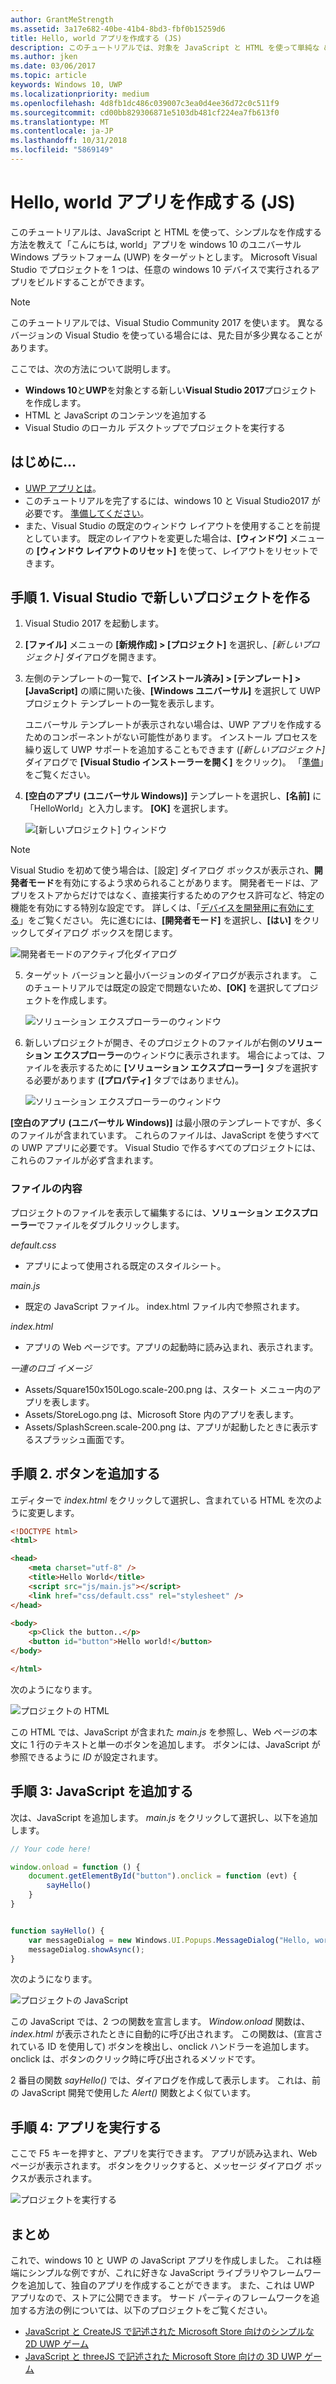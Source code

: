 ```yaml
---
author: GrantMeStrength
ms.assetid: 3a17e682-40be-41b4-8bd3-fbf0b15259d6
title: Hello, world アプリを作成する (JS)
description: このチュートリアルでは、対象を JavaScript と HTML を使って単純な & \#0034; を作成する方法こんにちは, world & \#0034;windows 10 のユニバーサル Windows プラットフォーム (UWP) を対象とするアプリです。
ms.author: jken
ms.date: 03/06/2017
ms.topic: article
keywords: Windows 10, UWP
ms.localizationpriority: medium
ms.openlocfilehash: 4d8fb1dc486c039007c3ea0d4ee36d72c0c511f9
ms.sourcegitcommit: cd00bb829306871e5103db481cf224ea7fb613f0
ms.translationtype: MT
ms.contentlocale: ja-JP
ms.lasthandoff: 10/31/2018
ms.locfileid: "5869149"
---
```

# <a name="create-a-hello-world-app-js"></a>Hello, world アプリを作成する (JS)

このチュートリアルは、JavaScript と HTML を使って、シンプルなを作成する方法を教えて「こんにちは, world」アプリを windows 10 のユニバーサル Windows プラットフォーム (UWP) をターゲットとします。 Microsoft Visual Studio でプロジェクトを 1 つは、任意の windows 10 デバイスで実行されるアプリをビルドすることができます。

> [!NOTE]
> このチュートリアルでは、Visual Studio Community 2017 を使います。 異なるバージョンの Visual Studio を使っている場合には、見た目が多少異なることがあります。


ここでは、次の方法について説明します。

-   **Windows 10**と**UWP**を対象とする新しい**Visual Studio 2017**プロジェクトを作成します。
-   HTML と JavaScript のコンテンツを追加する
-   Visual Studio のローカル デスクトップでプロジェクトを実行する

## <a name="before-you-start"></a>はじめに...

-   [UWP アプリとは](universal-application-platform-guide.md)。
-   このチュートリアルを完了するには、windows 10 と Visual Studio2017 が必要です。 [準備してください](get-set-up.md)。
-   また、Visual Studio の既定のウィンドウ レイアウトを使用することを前提としています。 既定のレイアウトを変更した場合は、**[ウィンドウ]** メニューの **[ウィンドウ レイアウトのリセット]** を使って、レイアウトをリセットできます。

## <a name="step-1-create-a-new-project-in-visual-studio"></a>手順 1. Visual Studio で新しいプロジェクトを作る

1.  Visual Studio 2017 を起動します。

2.  **[ファイル]** メニューの **[新規作成] > [プロジェクト]** を選択し、*[新しいプロジェクト]* ダイアログを開きます。

3.  左側のテンプレートの一覧で、**[インストール済み] > [テンプレート] > [JavaScript]** の順に開いた後、**[Windows ユニバーサル]** を選択して UWP プロジェクト テンプレートの一覧を表示します。

    ユニバーサル テンプレートが表示されない場合は、UWP アプリを作成するためのコンポーネントがない可能性があります。 インストール プロセスを繰り返して UWP サポートを追加することもできます (*[新しいプロジェクト]* ダイアログで **[Visual Studio インストーラーを開く]** をクリック)。 「[準備](get-set-up.md)」をご覧ください。

4.  **[空白のアプリ (ユニバーサル Windows)]** テンプレートを選択し、**[名前]** に「HelloWorld」と入力します。 **[OK]** を選択します。

    ![[新しいプロジェクト] ウィンドウ](images/win10-js-01.png)

> [!NOTE]
> Visual Studio を初めて使う場合は、[設定] ダイアログ ボックスが表示され、**開発者モード**を有効にするよう求められることがあります。 開発者モードは、アプリをストアからだけではなく、直接実行するためのアクセス許可など、特定の機能を有効にする特別な設定です。 詳しくは、「[デバイスを開発用に有効にする](enable-your-device-for-development.md)」をご覧ください。 先に進むには、**[開発者モード]** を選択し、**[はい]** をクリックしてダイアログ ボックスを閉じます。

 ![開発者モードのアクティブ化ダイアログ](images/win10-cs-00.png)

5.  ターゲット バージョンと最小バージョンのダイアログが表示されます。 このチュートリアルでは既定の設定で問題ないため、**[OK]** を選択してプロジェクトを作成します。

    ![ソリューション エクスプローラーのウィンドウ](images/win10-cs-02.png)

6.  新しいプロジェクトが開き、そのプロジェクトのファイルが右側の**ソリューション エクスプローラー**のウィンドウに表示されます。 場合によっては、ファイルを表示するために **[ソリューション エクスプローラー]** タブを選択する必要があります (**[プロパティ]** タブではありません)。

    ![ソリューション エクスプローラーのウィンドウ](images/win10-js-02.png)

**[空白のアプリ (ユニバーサル Windows)]** は最小限のテンプレートですが、多くのファイルが含まれています。 これらのファイルは、JavaScript を使うすべての UWP アプリに必要です。 Visual Studio で作るすべてのプロジェクトには、これらのファイルが必ず含まれます。


### <a name="whats-in-the-files"></a>ファイルの内容

プロジェクトのファイルを表示して編集するには、**ソリューション エクスプローラー**でファイルをダブルクリックします。 

*default.css*

-  アプリによって使用される既定のスタイルシート。

*main.js*

- 既定の JavaScript ファイル。 index.html ファイル内で参照されます。

*index.html*

- アプリの Web ページです。アプリの起動時に読み込まれ、表示されます。

*一連のロゴ イメージ*
-   Assets/Square150x150Logo.scale-200.png は、スタート メニュー内のアプリを表します。
-   Assets/StoreLogo.png は、Microsoft Store 内のアプリを表します。
-   Assets/SplashScreen.scale-200.png は、アプリが起動したときに表示するスプラッシュ画面です。

## <a name="step-2-adding-a-button"></a>手順 2. ボタンを追加する

エディターで *index.html* をクリックして選択し、含まれている HTML を次のように変更します。

```html
<!DOCTYPE html>
<html>

<head>
    <meta charset="utf-8" />
    <title>Hello World</title>
    <script src="js/main.js"></script>
    <link href="css/default.css" rel="stylesheet" />
</head>

<body>
    <p>Click the button..</p>
    <button id="button">Hello world!</button>
</body>

</html>
```

次のようになります。

 ![プロジェクトの HTML](images/win10-js-03.png)

この HTML では、JavaScript が含まれた *main.js* を参照し、Web ページの本文に 1 行のテキストと単一のボタンを追加します。 ボタンには、JavaScript が参照できるように *ID* が設定されます。


## <a name="step-3-adding-some-javascript"></a>手順 3: JavaScript を追加する

次は、JavaScript を追加します。 *main.js* をクリックして選択し、以下を追加します。

```javascript
// Your code here!

window.onload = function () {
    document.getElementById("button").onclick = function (evt) {
        sayHello()
    }
}


function sayHello() {
    var messageDialog = new Windows.UI.Popups.MessageDialog("Hello, world!", "Alert");
    messageDialog.showAsync();
}

```

次のようになります。

 ![プロジェクトの JavaScript](images/win10-js-04.png)

この JavaScript では、2 つの関数を宣言します。 *Window.onload* 関数は、*index.html* が表示されたときに自動的に呼び出されます。 この関数は、(宣言されている ID を使用して) ボタンを検出し、onclick ハンドラーを追加します。onclick は、ボタンのクリック時に呼び出されるメソッドです。

2 番目の関数 *sayHello()* では、ダイアログを作成して表示します。 これは、前の JavaScript 開発で使用した *Alert()* 関数とよく似ています。


## <a name="step-4-run-the-app"></a>手順 4: アプリを実行する

ここで F5 キーを押すと、アプリを実行できます。 アプリが読み込まれ、Web ページが表示されます。 ボタンをクリックすると、メッセージ ダイアログ ボックスが表示されます。

 ![プロジェクトを実行する](images/win10-js-05.png)



## <a name="summary"></a>まとめ


これで、windows 10 と UWP の JavaScript アプリを作成しました。 これは極端にシンプルな例ですが、これに好きな JavaScript ライブラリやフレームワークを追加して、独自のアプリを作成することができます。 また、これは UWP アプリなので、ストアに公開できます。 サード パーティのフレームワークを追加する方法の例については、以下のプロジェクトをご覧ください。

* [JavaScript と CreateJS で記述された Microsoft Store 向けのシンプルな 2D UWP ゲーム](get-started-tutorial-game-js2d.md)
* [JavaScript と threeJS で記述された Microsoft Store 向けの 3D UWP ゲーム](get-started-tutorial-game-js3d.md)


